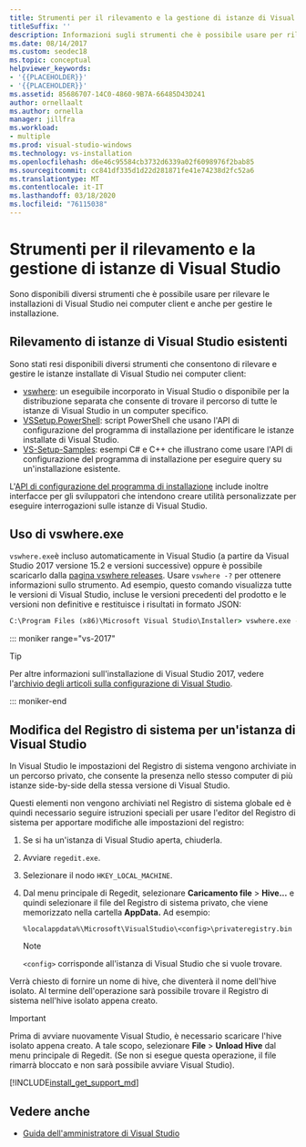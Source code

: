 ```yaml
---
title: Strumenti per il rilevamento e la gestione di istanze di Visual Studio
titleSuffix: ''
description: Informazioni sugli strumenti che è possibile usare per rilevare e gestire le installazioni di Visual Studio nei computer client.
ms.date: 08/14/2017
ms.custom: seodec18
ms.topic: conceptual
helpviewer_keywords:
- '{{PLACEHOLDER}}'
- '{{PLACEHOLDER}}'
ms.assetid: 85686707-14C0-4860-9B7A-66485D43D241
author: ornellaalt
ms.author: ornella
manager: jillfra
ms.workload:
- multiple
ms.prod: visual-studio-windows
ms.technology: vs-installation
ms.openlocfilehash: d6e46c95584cb3732d6339a02f6098976f2bab85
ms.sourcegitcommit: cc841df335d1d22d281871fe41e74238d2fc52a6
ms.translationtype: MT
ms.contentlocale: it-IT
ms.lasthandoff: 03/18/2020
ms.locfileid: "76115038"
---
```

# <a name="tools-for-detecting-and-managing-visual-studio-instances"></a>Strumenti per il rilevamento e la gestione di istanze di Visual Studio

Sono disponibili diversi strumenti che è possibile usare per rilevare le installazioni di Visual Studio nei computer client e anche per gestire le installazione.

## <a name="detecting-existing-visual-studio-instances"></a>Rilevamento di istanze di Visual Studio esistenti

Sono stati resi disponibili diversi strumenti che consentono di rilevare e gestire le istanze installate di Visual Studio nei computer client:

* [vswhere](https://github.com/microsoft/vswhere): un eseguibile incorporato in Visual Studio o disponibile per la distribuzione separata che consente di trovare il percorso di tutte le istanze di Visual Studio in un computer specifico.
* [VSSetup.PowerShell](https://github.com/microsoft/vssetup.powershell): script PowerShell che usano l'API di configurazione del programma di installazione per identificare le istanze installate di Visual Studio.
* [VS-Setup-Samples](https://github.com/microsoft/vs-setup-samples): esempi C# e C++ che illustrano come usare l'API di configurazione del programma di installazione per eseguire query su un'installazione esistente.

L'[API di configurazione del programma di installazione](<xref:Microsoft.VisualStudio.Setup.Configuration>) include inoltre interfacce per gli sviluppatori che intendono creare utilità personalizzate per eseguire interrogazioni sulle istanze di Visual Studio.

## <a name="using-vswhereexe"></a>Uso di vswhere.exe

`vswhere.exe`è incluso automaticamente in Visual Studio (a partire da Visual Studio 2017 versione 15.2 e versioni successive) oppure è possibile scaricarlo dalla [pagina vswhere releases](https://github.com/Microsoft/vswhere/releases). Usare `vswhere -?` per ottenere informazioni sullo strumento. Ad esempio, questo comando visualizza tutte le versioni di Visual Studio, incluse le versioni precedenti del prodotto e le versioni non definitive e restituisce i risultati in formato JSON:

```cmd
C:\Program Files (x86)\Microsoft Visual Studio\Installer> vswhere.exe -legacy -prerelease -format json
```

::: moniker range="vs-2017"

> [!TIP]
> Per altre informazioni sull'installazione di Visual Studio 2017, vedere l'[archivio degli articoli sulla configurazione di Visual Studio](https://devblogs.microsoft.com/setup/tag/vs2017/).

::: moniker-end

## <a name="editing-the-registry-for-a-visual-studio-instance"></a>Modifica del Registro di sistema per un'istanza di Visual Studio

In Visual Studio le impostazioni del Registro di sistema vengono archiviate in un percorso privato, che consente la presenza nello stesso computer di più istanze side-by-side della stessa versione di Visual Studio.

Questi elementi non vengono archiviati nel Registro di sistema globale ed è quindi necessario seguire istruzioni speciali per usare l'editor del Registro di sistema per apportare modifiche alle impostazioni del registro:

1. Se si ha un'istanza di Visual Studio aperta, chiuderla.

1. Avviare `regedit.exe`.

1. Selezionare il nodo `HKEY_LOCAL_MACHINE`.

1. Dal menu principale di Regedit, selezionare **Caricamento file** > **Hive...** e quindi selezionare il file del Registro di sistema privato, che viene memorizzato nella cartella **AppData.** Ad esempio:

   ```
   %localappdata%\Microsoft\VisualStudio\<config>\privateregistry.bin
   ```

   > [!NOTE]
   > `<config>` corrisponde all'istanza di Visual Studio che si vuole trovare.

Verrà chiesto di fornire un nome di hive, che diventerà il nome dell'hive isolato. Al termine dell'operazione sarà possibile trovare il Registro di sistema nell'hive isolato appena creato.

> [!IMPORTANT]
> Prima di avviare nuovamente Visual Studio, è necessario scaricare l'hive isolato appena creato. A tale scopo, selezionare **File** > **Unload Hive** dal menu principale di Regedit. (Se non si esegue questa operazione, il file rimarrà bloccato e non sarà possibile avviare Visual Studio).

[!INCLUDE[install_get_support_md](includes/install_get_support_md.md)]

## <a name="see-also"></a>Vedere anche

* [Guida dell'amministratore di Visual Studio](visual-studio-administrator-guide.md)
